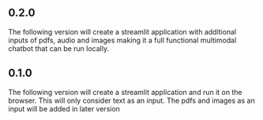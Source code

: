 ## 0.2.0
The following version will create a streamlit application with additional inputs
of pdfs, audio and images making it a full functional multimodal chatbot that can be run locally.

## 0.1.0

The following version will create a streamlit application and run it on the browser. This will only consider text as an input. The pdfs and images as an
input will be added in later version
